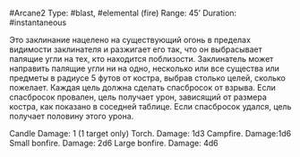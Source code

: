 #Arcane2
Type: #blast, #elemental (fire)
Range: 45’
Duration: #instantaneous

Это заклинание нацелено на существующий огонь в пределах видимости заклинателя и разжигает его так, что он выбрасывает палящие угли на тех, кто находится поблизости. Заклинатель может направить палящие угли ни на одно, несколько или все существа или предметы в радиусе 5 футов от костра, выбрав столько целей, сколько пожелает. Каждая цель должна сделать спасбросок от взрыва. Если спасбросок провален, цель получает урон, зависящий от размера костра, как показано в соседней таблице. Если спасбросок удался, цель получает половину этого урона.

Сandle Damage: 1 (1 target only)
Torch. Damage: 1d3
Campfire. Damage:1d6
Small bonfire. Damage: 2d6
Large bonfire. Damage: 4d6
